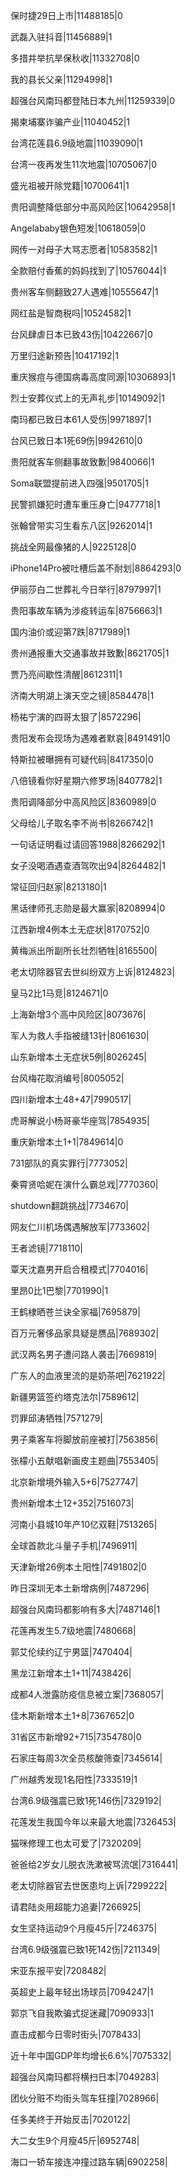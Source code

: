 保时捷29日上市|11488185|0

武磊入驻抖音|11456889|1

多措并举抗旱保秋收|11332708|0

我的县长父亲|11294998|1

超强台风南玛都登陆日本九州|11259339|0

揭柬埔寨诈骗产业|11040452|1

台湾花莲县6.9级地震|11039090|1

台湾一夜再发生11次地震|10705067|0

盛光祖被开除党籍|10700641|1

贵阳调整降低部分中高风险区|10642958|1

Angelababy银色短发|10618059|0

网传一对母子大骂志愿者|10583582|1

全款赔付香蕉的妈妈找到了|10576044|1

贵州客车侧翻致27人遇难|10555647|1

网红盐是智商税吗|10524582|1

台风肆虐日本已致43伤|10422667|0

万里归途新预告|10417192|1

重庆猴痘与德国病毒高度同源|10306893|1

烈士安葬仪式上的无声礼步|10149092|1

南玛都已致日本61人受伤|9971897|1

台风已致日本1死69伤|9942610|0

贵阳就客车侧翻事故致歉|9840066|1

Soma联盟提前进入四强|9501705|1

民警抓嫌犯时遭车重压身亡|9477718|1

张翰曾带实习生看东八区|9262014|1

挑战全网最像猪的人|9225128|0

iPhone14Pro被吐槽后盖不耐划|8864293|0

伊丽莎白二世葬礼今日举行|8797997|1

贵阳事故车辆为涉疫转运车|8756663|1

国内油价或迎第7跌|8717989|1

贵州通报重大交通事故并致歉|8621705|1

贾乃亮间歇性清醒|8612311|1

济南大明湖上演天空之镜|8584478|1

杨祐宁演的四哥太狠了|8572296|

贵阳发布会现场为遇难者默哀|8491491|0

特斯拉被曝拥有可疑代码|8417350|0

八倍镜看你好星期六修罗场|8407782|1

贵阳调降部分中高风险区|8360989|0

父母给儿子取名李不尚书|8266742|1

一句话证明看过请回答1988|8266292|1

女子没喝酒遇查酒驾吹出94|8264482|1

常征回归赵家|8213180|1

黑话律师孔志勋是最大赢家|8208994|0

江西新增4例本土无症状|8170752|0

黄梅派出所副所长壮烈牺牲|8165500|

老太切除器官去世纠纷双方上诉|8124823|

皇马2比1马竞|8124671|0

上海新增3个高中风险区|8073676|

军人为救人手指被缝13针|8061630|

山东新增本土无症状5例|8026245|

台风梅花取消编号|8005052|

四川新增本土48+47|7990517|

虎哥解说小杨哥豪华座驾|7854935|

重庆新增本土1+1|7849614|0

731部队的真实罪行|7773052|

秦霄贤哈妮在演什么霸总戏|7770360|

shutdown翻跳挑战|7734670|

网友仁川机场偶遇解放军|7733602|

王者滤镜|7718110|

覃天沈嘉男开启合租模式|7704016|

里昂0比1巴黎|7701990|1

王鹤棣晒苍兰诀全家福|7695879|

百万元奢侈品家具疑是赝品|7689302|

武汉两名男子遭问路人袭击|7669819|

广东人的血液里流的是奶茶吧|7621922|

新疆男篮签约塔克法尔|7589612|

罚罪邱涛牺牲|7571279|

男子乘客车将脚放前座被打|7563856|

张檬小五献唱新画皮主题曲|7553405|

北京新增境外输入5+6|7527747|

贵州新增本土12+352|7516073|

河南小县城10年产10亿双鞋|7513265|

全球首款北斗量子手机|7496911|

天津新增26例本土阳性|7491802|0

昨日深圳无本土新增病例|7487296|

超强台风南玛都影响有多大|7487146|1

花莲再发生5.7级地震|7480668|

郭艾伦续约辽宁男篮|7470404|

黑龙江新增本土1+11|7438426|

成都4人泄露防疫信息被立案|7368057|

佳木斯新增本土1+8|7367652|0

31省区市新增92+715|7354780|0

石家庄每周3次全员核酸筛查|7345614|

广州越秀发现1名阳性|7333519|1

台湾6.9级强震已致1死146伤|7329192|

花莲发生我国今年以来最大地震|7326453|

猫咪修理工也太可爱了|7320209|

爸爸给2岁女儿脱衣洗漱被骂流氓|7316441|

老太切除器官去世医患均上诉|7299222|

请君陆炎用超能力追妻|7266925|

女生坚持运动9个月瘦45斤|7246375|

台湾6.9级强震已致1死142伤|7211349|

宋亚东报平安|7208482|

英超史上最年轻出场球员|7094247|1

郭京飞自我欺骗式捉迷藏|7090933|1

直击成都今日零时街头|7078433|

近十年中国GDP年均增长6.6%|7075332|

超强台风南玛都将横扫日本|7049283|

团伙分赃不均街头驾车狂撞|7028966|

任多美终于开始反击|7020122|

大二女生9个月瘦45斤|6952748|

海口一轿车接连冲撞过路车辆|6902258|

